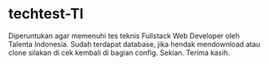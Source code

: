# techtest-TI

Diperuntukan agar memenuhi tes teknis Fullstack Web Developer oleh Talenta Indonesia.
Sudah terdapat database, jika hendak mendownload atau clone silakan di cek kembali di bagian config.
Sekian. Terima kasih.
